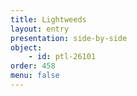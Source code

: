 ```yaml
---
title: Lightweeds
layout: entry
presentation: side-by-side
object:
    - id: ptl-26101
order: 458
menu: false
---
```

